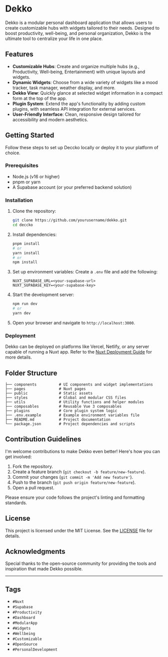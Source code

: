 # Dekko

Dekko is a modular personal dashboard application that allows users to create customizable hubs with widgets tailored to their needs. Designed to boost productivity, well-being, and personal organization, Dekko is the ultimate tool to centralize your life in one place.

## Features

- **Customizable Hubs**: Create and organize multiple hubs (e.g., Productivity, Well-being, Entertainment) with unique layouts and widgets.
- **Dynamic Widgets**: Choose from a wide variety of widgets like a mood tracker, task manager, weather display, and more.
- **Dekko View**: Quickly glance at selected widget information in a compact form at the top of the app.
- **Plugin System**: Extend the app's functionality by adding custom plugins, with seamless API integration for external services.
- **User-Friendly Interface**: Clean, responsive design tailored for accessibility and modern aesthetics.

## Getting Started

Follow these steps to set up Deccko locally or deploy it to your platform of choice.

### Prerequisites

- Node.js (v16 or higher)
- pnpm or yarn
- A Supabase account (or your preferred backend solution)

### Installation

1. Clone the repository:
   ```bash
   git clone https://github.com/yourusername/dekko.git
   cd deccko
   ```
2. Install dependencies:
   ```bash
   pnpm install
   # or
   yarn install
   # or
   npm install
   ```
3. Set up environment variables:
   Create a `.env` file and add the following:
   ```env
   NUXT_SUPABASE_URL=<your-supabase-url>
   NUXT_SUPABASE_KEY=<your-supabase-key>
   ```

4. Start the development server:
   ```bash
   npm run dev
   # or
   yarn dev
   ```

5. Open your browser and navigate to `http://localhost:3000`.

### Deployment

Dekko can be deployed on platforms like Vercel, Netlify, or any server capable of running a Nuxt app. Refer to the [Nuxt Deployment Guide](https://nuxt.com/docs/get-started/deployment) for more details.

## Folder Structure

```plaintext
├── components          # UI components and widget implementations
├── pages               # Nuxt pages
├── public              # Static assets
├── styles              # Global and modular CSS files
├── utils               # Utility functions and helper modules
├── composables         # Reusable Vue 3 composables
├── plugins             # Core plugin system logic
├── .env.example        # Example environment variables file
├── README.md           # Project documentation
└── package.json        # Project dependencies and scripts
```

## Contribution Guidelines

I'm welcome contributions to make Dekko even better! Here's how you can get involved:

1. Fork the repository.
2. Create a feature branch (`git checkout -b feature/new-feature`).
3. Commit your changes (`git commit -m 'Add new feature'`).
4. Push to the branch (`git push origin feature/new-feature`).
5. Open a pull request.

Please ensure your code follows the project's linting and formatting standards.

## License

This project is licensed under the MIT License. See the [LICENSE](./LICENSE) file for details.

## Acknowledgments

Special thanks to the open-source community for providing the tools and inspiration that made Dekko possible.

---

## Tags

- `#Nuxt`
- `#Supabase`
- `#Productivity`
- `#Dashboard`
- `#ModularApp`
- `#Widgets`
- `#Wellbeing`
- `#Customizable`
- `#OpenSource`
- `#PersonalDevelopment`

